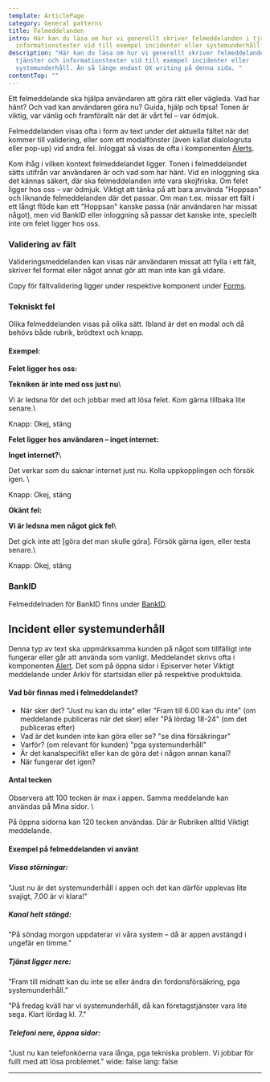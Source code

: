 ```yaml
---
template: ArticlePage
category: General patterns
title: Felmeddelanden
intro: Här kan du läsa om hur vi generellt skriver felmeddelanden i tjänster och
  informationstexter vid till exempel incidenter eller systemunderhåll.
description: "Här kan du läsa om hur vi generellt skriver felmeddelanden i
  tjänster och informationstexter vid till exempel incidenter eller
  systemunderhåll. Än så länge endast UX writing på denna sida. "
contentTop: ""
---
```

Ett felmeddelande ska hjälpa användaren att göra rätt eller vägleda. Vad har
hänt? Och vad kan användaren göra nu? Guida, hjälp och tipsa! Tonen är viktig,
var vänlig och framförallt när det är vårt fel – var ödmjuk.

Felmeddelanden visas ofta i form av text under det aktuella fältet när det kommer till validering, eller som ett modalfönster (även kallat dialologruta eller pop-up) vid andra fel. Inloggat så visas de ofta i komponenten [Alerts](https://lfds.netlify.app/components/web/system-display/alert?copy).

Kom ihåg i vilken kontext felmeddelandet ligger. Tonen i felmeddelandet sätts utifrån var användaren är och vad som har hänt. Vid en inloggning ska det kännas säkert, där ska felmeddelanden inte vara skojfriska. Om felet ligger hos oss – var ödmjuk. Viktigt att tänka på att bara använda "Hoppsan" och liknande felmeddelanden där det passar. Om man t.ex. missar ett fält i ett långt flöde kan ett "Hoppsan" kanske passa (när användaren har missat något), men vid BankID eller inloggning så passar det kanske inte, speciellt inte om felet ligger hos oss. 

### Validering av fält

Valideringsmeddelanden kan visas när användaren missat att fylla i ett fält, skriver fel format eller något annat gör att man inte kan gå vidare.

Copy för fältvalidering ligger under respektive komponent under [Forms](https://lfds.netlify.app/components/web/forms).

### Tekniskt fel

Olika felmeddelanden visas på olika sätt. Ibland är det en modal och då behövs både rubrik, brödtext och knapp.

#### **Exempel:**

**Felet ligger hos oss:**

**Tekniken är inte med oss just nu**\

Vi är ledsna för det och jobbar med att lösa felet. Kom gärna tillbaka lite senare.\

Knapp: Okej, stäng

**Felet ligger hos användaren – inget internet:**

**Inget internet?**\

Det verkar som du saknar internet just nu. Kolla uppkopplingen och försök igen. \

Knapp: Okej, stäng

**Okänt fel:**

**Vi är ledsna men något gick fel**\

Det gick inte att \[göra det man skulle göra]. Försök gärna igen, eller testa senare.\

Knapp: Okej, stäng

### BankID

Felmeddelnaden för BankID finns under [BankID](https://lfds.netlify.app/patterns/general-patterns/bank-id).

## Incident eller systemunderhåll

Denna typ av text ska uppmärksamma kunden på något som tillfälligt inte fungerar eller går att använda som vanligt. Meddelandet skrivs ofta i komponenten [Alert](https://lfds.netlify.app/components/web/system-display/alert). Det som på öppna sidor i Episerver heter Viktigt meddelande under Arkiv för startsidan eller på respektive produktsida.

#### Vad bör finnas med i felmeddelandet?

* När sker det? "Just nu kan du inte" eller "Fram till 6.00 kan du inte" (om meddelande publiceras när det sker) eller "På lördag 18-24" (om det publiceras efter)
* Vad är det kunden inte kan göra eller se? "se dina försäkringar"
* Varför? (om relevant för kunden) "pga systemunderhåll"
* Är det kanalspecifikt eller kan de göra det i någon annan kanal?
* När fungerar det igen?

#### Antal tecken

Observera att 100 tecken är max i appen. Samma meddelande kan användas på Mina sidor. \

På öppna sidorna kan 120 tecken användas. Där är Rubriken alltid Viktigt meddelande.

#### Exempel på felmeddelanden vi använt

##### Vissa störningar:

"Just nu är det systemunderhåll i appen och det kan därför upplevas lite svajigt, 7.00 är vi klara!"

##### Kanal helt stängd:

"På söndag morgon uppdaterar vi våra system – då är appen avstängd i ungefär en timme."

##### Tjänst ligger nere:

”Fram till midnatt kan du inte se eller ändra din fordonsförsäkring, pga systemunderhåll.”

"På fredag kväll har vi systemunderhåll, då kan företagstjänster vara lite sega. Klart lördag kl. 7."

##### Telefoni nere, öppna sidor:

"Just nu kan telefonköerna vara långa, pga tekniska problem. Vi jobbar för fullt med att lösa problemet."
wide: false
lang: false

- - -